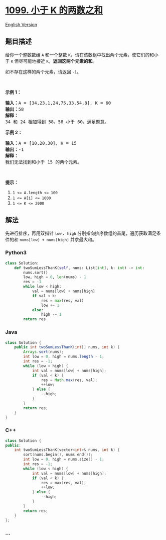 # [1099. 小于 K 的两数之和](https://leetcode-cn.com/problems/two-sum-less-than-k)

[English Version](/solution/1000-1099/1099.Two%20Sum%20Less%20Than%20K/README_EN.md)

## 题目描述

<!-- 这里写题目描述 -->
<p>给你一个整数数组 <code>A</code> 和一个整数 <code>K</code>，请在该数组中找出两个元素，使它们的和小于 <code>K</code> 但尽可能地接近 <code>K</code>，<strong>返回这两个元素的和</strong>。</p>

<p>如不存在这样的两个元素，请返回 <code>-1</code>。</p>

<p> </p>

<p><strong>示例 1：</strong></p>

<pre><strong>输入：</strong>A = [34,23,1,24,75,33,54,8], K = 60
<strong>输出：</strong>58
<strong>解释：</strong>
34 和 24 相加得到 58，58 小于 60，满足题意。
</pre>

<p><strong>示例 2：</strong></p>

<pre><strong>输入：</strong>A = [10,20,30], K = 15
<strong>输出：</strong>-1
<strong>解释：</strong>
我们无法找到和小于 15 的两个元素。</pre>

<p> </p>

<p><strong>提示：</strong></p>

<ol>
	<li><code>1 <= A.length <= 100</code></li>
	<li><code>1 <= A[i] <= 1000</code></li>
	<li><code>1 <= K <= 2000</code></li>
</ol>

## 解法

<!-- 这里可写通用的实现逻辑 -->

先进行排序，再用双指针 `low` 、`high` 分别指向排序数组的首尾，遍历获取满足条件的和 `nums[low] + nums[high]` 并求最大和。

<!-- tabs:start -->

### **Python3**

<!-- 这里可写当前语言的特殊实现逻辑 -->

```python
class Solution:
    def twoSumLessThanK(self, nums: List[int], k: int) -> int:
        nums.sort()
        low, high = 0, len(nums) - 1
        res = -1
        while low < high:
            val = nums[low] + nums[high]
            if val < k:
                res = max(res, val)
                low += 1
            else:
                high -= 1
        return res
```

### **Java**

<!-- 这里可写当前语言的特殊实现逻辑 -->

```java
class Solution {
    public int twoSumLessThanK(int[] nums, int k) {
        Arrays.sort(nums);
        int low = 0, high = nums.length - 1;
        int res = -1;
        while (low < high) {
            int val = nums[low] + nums[high];
            if (val < k) {
                res = Math.max(res, val);
                ++low;
            } else {
                --high;
            }
        }
        return res;
    }
}
```

### **C++**

```cpp
class Solution {
public:
    int twoSumLessThanK(vector<int>& nums, int k) {
        sort(nums.begin(), nums.end());
        int low = 0, high = nums.size() - 1;
        int res = -1;
        while (low < high) {
            int val = nums[low] + nums[high];
            if (val < k) {
                res = max(res, val);
                ++low;
            } else {
                --high;
            }
        }
        return res;
    }
};
```

### **...**

```

```

<!-- tabs:end -->
